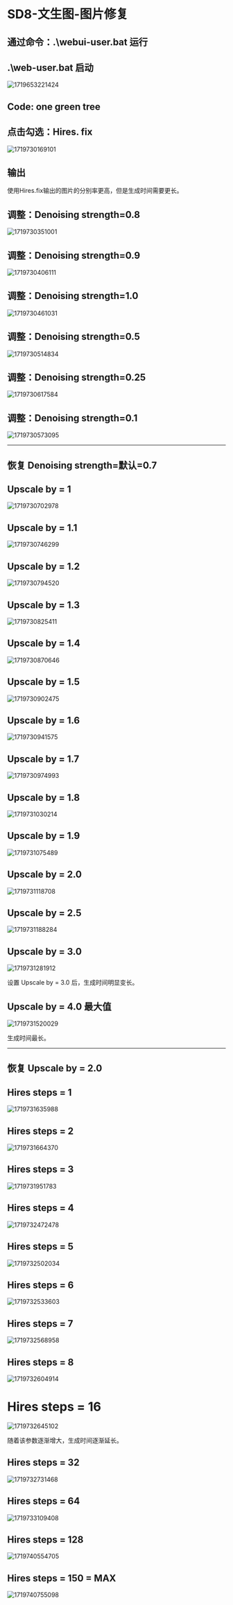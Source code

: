 # SD8-文生图-图片修复

## 通过命令：.\webui-user.bat 运行

## .\web-user.bat 启动

![1719653221424](images/SD3-跑通一个小例子/1719653221424.png)

## Code: one green tree

## 点击勾选：Hires. fix

![1719730169101](images/SD8-文生图-图片修复/1719730169101.png)

## 输出

使用Hires.fix输出的图片的分别率更高，但是生成时间需要更长。

## 调整：Denoising strength=0.8

![1719730351001](images/SD8-文生图-图片修复/1719730351001.png)

## 调整：Denoising strength=0.9

![1719730406111](images/SD8-文生图-图片修复/1719730406111.png)

## 调整：Denoising strength=1.0

![1719730461031](images/SD8-文生图-图片修复/1719730461031.png)

## 调整：Denoising strength=0.5

![1719730514834](images/SD8-文生图-图片修复/1719730514834.png)

## 调整：Denoising strength=0.25

![1719730617584](images/SD8-文生图-图片修复/1719730617584.png)

## 调整：Denoising strength=0.1

![1719730573095](images/SD8-文生图-图片修复/1719730573095.png)

---

## 恢复 Denoising strength=默认=0.7

## Upscale by = 1

![1719730702978](images/SD8-文生图-图片修复/1719730702978.png)

## Upscale by = 1.1

![1719730746299](images/SD8-文生图-图片修复/1719730746299.png)

## Upscale by = 1.2

![1719730794520](images/SD8-文生图-图片修复/1719730794520.png)

## Upscale by = 1.3

![1719730825411](images/SD8-文生图-图片修复/1719730825411.png)

## Upscale by = 1.4

![1719730870646](images/SD8-文生图-图片修复/1719730870646.png)

## Upscale by = 1.5

![1719730902475](images/SD8-文生图-图片修复/1719730902475.png)

## Upscale by = 1.6

![1719730941575](images/SD8-文生图-图片修复/1719730941575.png)

## Upscale by = 1.7

![1719730974993](images/SD8-文生图-图片修复/1719730974993.png)

## Upscale by = 1.8

![1719731030214](images/SD8-文生图-图片修复/1719731030214.png)

## Upscale by = 1.9

![1719731075489](images/SD8-文生图-图片修复/1719731075489.png)

## Upscale by = 2.0

![1719731118708](images/SD8-文生图-图片修复/1719731118708.png)

## Upscale by = 2.5

![1719731188284](images/SD8-文生图-图片修复/1719731188284.png)

## Upscale by = 3.0

![1719731281912](images/SD8-文生图-图片修复/1719731281912.png)

设置 Upscale by = 3.0 后，生成时间明显变长。

## Upscale by = 4.0 最大值

![1719731520029](images/SD8-文生图-图片修复/1719731520029.png)

生成时间最长。

---

## 恢复 Upscale by = 2.0

## Hires steps = 1

![1719731635988](images/SD8-文生图-图片修复/1719731635988.png)

## Hires steps = 2

![1719731664370](images/SD8-文生图-图片修复/1719731664370.png)

## Hires steps = 3

![1719731951783](images/SD8-文生图-图片修复/1719731951783.png)

## Hires steps = 4

![1719732472478](images/SD8-文生图-图片修复/1719732472478.png)

## Hires steps = 5

![1719732502034](images/SD8-文生图-图片修复/1719732502034.png)

## Hires steps = 6

![1719732533603](images/SD8-文生图-图片修复/1719732533603.png)

## Hires steps = 7

![1719732568958](images/SD8-文生图-图片修复/1719732568958.png)

## Hires steps = 8

![1719732604914](images/SD8-文生图-图片修复/1719732604914.png)

# Hires steps = 16

![1719732645102](images/SD8-文生图-图片修复/1719732645102.png)

随着该参数逐渐增大，生成时间逐渐延长。

## Hires steps = 32

![1719732731468](images/SD8-文生图-图片修复/1719732731468.png)

## Hires steps = 64

![1719733109408](images/SD8-文生图-图片修复/1719733109408.png)

## Hires steps = 128

![1719740554705](images/SD8-文生图-图片修复/1719740554705.png)

## Hires steps = 150 = MAX

![1719740755098](images/SD8-文生图-图片修复/1719740755098.png)
